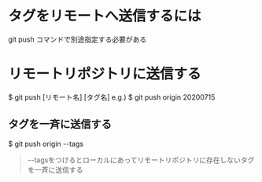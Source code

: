 # タグをリモートへ送信するには
git push コマンドで別途指定する必要がある

# リモートリポジトリに送信する
$ git push [リモート名] [タグ名]
e.g.) $ git push origin 20200715

## タグを一斉に送信する
$ git push origin --tags  
> --tagsをつけるとローカルにあってリモートリポジトリに存在しないタグを一斉に送信する
